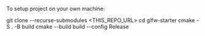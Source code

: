 To setup project on your own machine:

git clone --recurse-submodules <THIS_REPO_URL>
cd glfw-starter
cmake -S . -B build
cmake --build build --config Release
